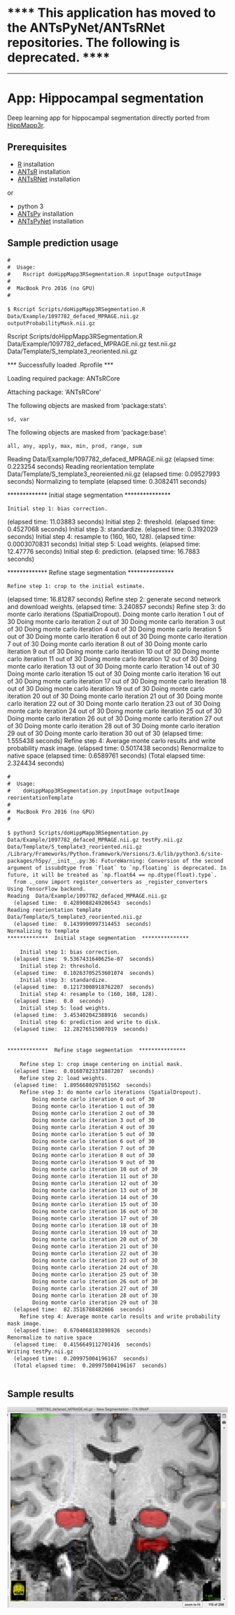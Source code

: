 
# **** This application has moved to the ANTsPyNet/ANTsRNet repositories.  The following is deprecated. ****

----------------------------------


# App:  Hippocampal segmentation

Deep learning app for hippocampal segmentation directly ported from [HippMapp3r](https://www.ncbi.nlm.nih.gov/pubmed/31609046).

## Prerequisites

* [R](https://www.r-project.org) installation
* [ANTsR](https://github.com/ANTsX/ANTsR) installation
* [ANTsRNet](https://github.com/ANTsX/ANTsRNet) installation

or

* python 3
* [ANTsPy](https://github.com/ANTsX/ANTsPy) installation
* [ANTsPyNet](https://github.com/ANTsX/ANTsPyNet) installation

## Sample prediction usage

```
#
#  Usage:
#    Rscript doHippMapp3RSegmentation.R inputImage outputImage
#
#  MacBook Pro 2016 (no GPU)
#

$ Rscript Scripts/doHippMapp3RSegmentation.R Data/Example/1097782_defaced_MPRAGE.nii.gz outputProbabilityMask.nii.gz

```
Rscript Scripts/doHippMapp3RSegmentation.R Data/Example/1097782_defaced_MPRAGE.nii.gz test.nii.gz Data/Template/S_template3_reoriented.nii.gz

*** Successfully loaded .Rprofile ***

Loading required package: ANTsRCore

Attaching package: ‘ANTsRCore’

The following objects are masked from ‘package:stats’:

    sd, var

The following objects are masked from ‘package:base’:

    all, any, apply, max, min, prod, range, sum

Reading  Data/Example/1097782_defaced_MPRAGE.nii.gz  (elapsed time: 0.223254 seconds)
Reading reorientation template Data/Template/S_template3_reoreiented.nii.gz  (elapsed time: 0.09527993 seconds)
Normalizing to template
  (elapsed time: 0.3082411 seconds)

*************  Initial stage segmentation  ***************

    Initial step 1: bias correction.
  (elapsed time: 11.03883 seconds)
    Initial step 2: threshold.
  (elapsed time: 0.4527068 seconds)
    Initial step 3: standardize.  (elapsed time: 0.3192029 seconds)
    Initial step 4: resample to (160, 160, 128).
  (elapsed time: 0.0003070831 seconds)
    Initial step 5: Load weights.
  (elapsed time: 12.47776 seconds)
    Initial step 6: prediction.
  (elapsed time: 16.7883 seconds)


*************  Refine stage segmentation  ***************

    Refine step 1: crop to the initial estimate.
  (elapsed time: 16.81287 seconds)
    Refine step 2: generate second network and download weights.
  (elapsed time: 3.240857 seconds)
    Refine step 3: do monte carlo iterations (SpatialDropout).
        Doing monte carlo iteration 1 out of 30
        Doing monte carlo iteration 2 out of 30
        Doing monte carlo iteration 3 out of 30
        Doing monte carlo iteration 4 out of 30
        Doing monte carlo iteration 5 out of 30
        Doing monte carlo iteration 6 out of 30
        Doing monte carlo iteration 7 out of 30
        Doing monte carlo iteration 8 out of 30
        Doing monte carlo iteration 9 out of 30
        Doing monte carlo iteration 10 out of 30
        Doing monte carlo iteration 11 out of 30
        Doing monte carlo iteration 12 out of 30
        Doing monte carlo iteration 13 out of 30
        Doing monte carlo iteration 14 out of 30
        Doing monte carlo iteration 15 out of 30
        Doing monte carlo iteration 16 out of 30
        Doing monte carlo iteration 17 out of 30
        Doing monte carlo iteration 18 out of 30
        Doing monte carlo iteration 19 out of 30
        Doing monte carlo iteration 20 out of 30
        Doing monte carlo iteration 21 out of 30
        Doing monte carlo iteration 22 out of 30
        Doing monte carlo iteration 23 out of 30
        Doing monte carlo iteration 24 out of 30
        Doing monte carlo iteration 25 out of 30
        Doing monte carlo iteration 26 out of 30
        Doing monte carlo iteration 27 out of 30
        Doing monte carlo iteration 28 out of 30
        Doing monte carlo iteration 29 out of 30
        Doing monte carlo iteration 30 out of 30
  (elapsed time: 1.555438 seconds)
    Refine step 4: Average monte carlo results and write probability mask image.
  (elapsed time: 0.5017438 seconds)
Renormalize to native space  (elapsed time: 0.6589761 seconds)
  (Total elapsed time: 2.324434 seconds)
```
#
#  Usage:
#    doHippMapp3RSegmentation.py inputImage outputImage reorientationTemplate
#
#  MacBook Pro 2016 (no GPU)
#

$ python3 Scripts/doHippMapp3RSegmentation.py Data/Example/1097782_defaced_MPRAGE.nii.gz testPy.nii.gz Data/Template/S_template3_reoriented.nii.gz
/Library/Frameworks/Python.framework/Versions/3.6/lib/python3.6/site-packages/h5py/__init__.py:36: FutureWarning: Conversion of the second argument of issubdtype from `float` to `np.floating` is deprecated. In future, it will be treated as `np.float64 == np.dtype(float).type`.
  from ._conv import register_converters as _register_converters
Using TensorFlow backend.
Reading  Data/Example/1097782_defaced_MPRAGE.nii.gz
  (elapsed time:  0.4289088249206543  seconds)
Reading reorientation template Data/Template/S_template3_reoriented.nii.gz
  (elapsed time:  0.1439990997314453  seconds)
Normalizing to template
*************  Initial stage segmentation  ***************

    Initial step 1: bias correction.
  (elapsed time:  9.5367431640625e-07  seconds)
    Initial step 2: threshold.
  (elapsed time:  0.10263705253601074  seconds)
    Initial step 3: standardize.
  (elapsed time:  0.12173008918762207  seconds)
    Initial step 4: resample to (160, 160, 128).
  (elapsed time:  0.0  seconds)
    Initial step 5: load weights.
  (elapsed time:  3.453402042388916  seconds)
    Initial step 6: prediction and write to disk.
  (elapsed time:  12.28276515007019  seconds)


*************  Refine stage segmentation  ***************

    Refine step 1: crop image centering on initial mask.
  (elapsed time:  0.01607823371887207  seconds)
    Refine step 2: load weights.
  (elapsed time:  1.8956680297851562  seconds)
    Refine step 3: do monte carlo iterations (SpatialDropout).
        Doing monte carlo iteration 0 out of 30
        Doing monte carlo iteration 1 out of 30
        Doing monte carlo iteration 2 out of 30
        Doing monte carlo iteration 3 out of 30
        Doing monte carlo iteration 4 out of 30
        Doing monte carlo iteration 5 out of 30
        Doing monte carlo iteration 6 out of 30
        Doing monte carlo iteration 7 out of 30
        Doing monte carlo iteration 8 out of 30
        Doing monte carlo iteration 9 out of 30
        Doing monte carlo iteration 10 out of 30
        Doing monte carlo iteration 11 out of 30
        Doing monte carlo iteration 12 out of 30
        Doing monte carlo iteration 13 out of 30
        Doing monte carlo iteration 14 out of 30
        Doing monte carlo iteration 15 out of 30
        Doing monte carlo iteration 16 out of 30
        Doing monte carlo iteration 17 out of 30
        Doing monte carlo iteration 18 out of 30
        Doing monte carlo iteration 19 out of 30
        Doing monte carlo iteration 20 out of 30
        Doing monte carlo iteration 21 out of 30
        Doing monte carlo iteration 22 out of 30
        Doing monte carlo iteration 23 out of 30
        Doing monte carlo iteration 24 out of 30
        Doing monte carlo iteration 25 out of 30
        Doing monte carlo iteration 26 out of 30
        Doing monte carlo iteration 27 out of 30
        Doing monte carlo iteration 28 out of 30
        Doing monte carlo iteration 29 out of 30
  (elapsed time:  82.3516788482666  seconds)
    Refine step 4: Average monte carlo results and write probability mask image.
  (elapsed time:  0.6704068183898926  seconds)
Renormalize to native space
  (elapsed time:  0.4156649112701416  seconds)
Writing testPy.nii.gz
  (elapsed time:  0.209975004196167  seconds)
  (Total elapsed time:  0.209975004196167  seconds)


```

## Sample results

![HippMapp3r results](Documentation/Images/hippResults.png)
